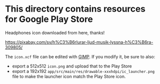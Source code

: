 #  This directory contains resources for Google Play Store
Headphones icon downloaded from here, thanks!

https://pixabay.com/sv/h%C3%B6rlurar-ljud-musik-lyssna-h%C3%B6ra-309805/

The `icon.xcf` file can be edited with [GIMP](https://www.gimp.org/). If
you modify it, be sure to also:

* export a 512x512 `icon.png` and upload that to the Play Store
* export a 192x192 `app/src/main/res/drawable-xxxhdpi/ic_launcher.png`
file to make the launcher icon match the Play Store icon.
